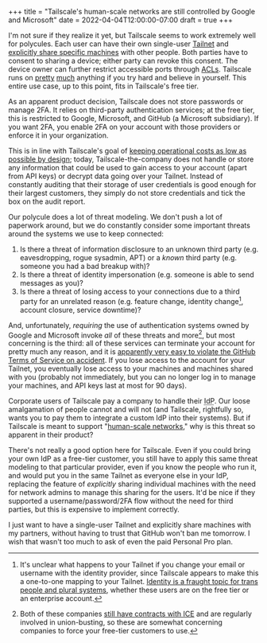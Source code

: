 +++
title = "Tailscale's human-scale networks are still controlled by Google and Microsoft"
date = 2022-04-04T12:00:00-07:00
draft = true
+++

I'm not sure if they realize it yet, but Tailscale seems to work extremely well for polycules. Each user can have their own single-user [Tailnet][tailnet] and [explicitly share specific machines][sharing] with other people. Both parties have to consent to sharing a device; either party can revoke this consent. The device owner can further restrict accessible ports through [ACLs][acls]. Tailscale runs on [pretty][netbsd] [much][illumos] anything if you try hard and believe in yourself. This entire use case, up to this point, fits in Tailscale's free tier.

As an apparent product decision, Tailscale does not store passwords or manage 2FA. It relies on third-party authentication services; at the free tier, this is restricted to Google, Microsoft, and GitHub (a Microsoft subsidiary). If you want 2FA, you enable 2FA on your account with those providers or enforce it in your organization.

This is in line with Tailscale's goal of [keeping operational costs as low as possible by design][free]; today, Tailscale-the-company does not handle or store any information that could be used to gain access to your account (apart from API keys) or decrypt data going over your Tailnet. Instead of constantly auditing that their storage of user credentials is good enough for their largest customers, they simply do not store credentials and tick the box on the audit report.

Our polycule does a lot of threat modeling. We don't push a lot of paperwork around, but we do constantly consider some important threats around the systems we use to keep connected:

1. Is there a threat of information disclosure to an unknown third party (e.g. eavesdropping, rogue sysadmin, APT) or a _known_ third party (e.g. someone you had a bad breakup with)?
2. Is there a threat of identity impersonation (e.g. someone is able to send messages as you)?
3. Is there a threat of losing access to your connections due to a third party for an unrelated reason (e.g. feature change, identity change[^fn-username], account closure, service downtime)?

And, unfortunately, _requiring_ the use of authentication systems owned by Google and Microsoft invoke _all_ of these threats and more[^fn-ice], but most concerning is the third: all of these services can terminate your account for pretty much any reason, and it is [apparently very easy to violate the GitHub Terms of Service on accident][e98e]. If you lose access to the account for your Tailnet, you eventually lose access to your machines and machines shared with you (probably not immediately, but you can no longer log in to manage your machines, and API keys last at most for 90 days).

Corporate users of Tailscale pay a company to handle their <abbr title="identity provider">IdP</abbr>. Our loose amalgamation of people cannot and will not (and Tailscale, rightfully so, wants you to pay them to integrate a custom IdP into their systems). But if Tailscale is meant to support "[human-scale networks][ts-about]," why is this threat so apparent in their product?

There's not really a good option here for Tailscale. Even if you could bring your own IdP as a free-tier customer, you still have to apply this same threat modeling to that particular provider, even if you know the people who run it, and would put you in the same Tailnet as everyone else in your IdP, replacing the feature of _explicitly_ sharing individual machines with the need for network admins to manage this sharing for the users. It'd be nice if they supported a username/password/2FA flow without the need for third parties, but this is expensive to implement correctly.

I just want to have a single-user Tailnet and explicitly share machines with my partners, without having to trust that GitHub won't ban me tomorrow. I wish that wasn't too much to ask of even the paid Personal Pro plan.

[tailnet]: https://tailscale.com/kb/1136/tailnet/
[sharing]: https://tailscale.com/kb/1084/sharing/
[acls]: https://tailscale.com/kb/1018/acls/
[netbsd]: https://artemis.sh/2022/02/16/tailscale-on-netbsd-proof-of-concept.html
[illumos]: https://blog.shalman.org/tailscale-for-illumos/
[free]: https://tailscale.com/blog/free-plan/
[e98e]: /blog/everything-that-lives-is-designed-to-end/
[ts-about]: https://tailscale.com/company/

[^fn-username]: It's unclear what happens to your Tailnet if you change your email or username with the identity provider, since Tailscale appears to make this a one-to-one mapping to your Tailnet. [Identity is a fraught topic for trans people and plural systems](https://christine.website/blog/identity-model-software-2021-01-31), whether these users are on the free tier or an enterprise account.

[//]: #

[^fn-ice]: Both of these companies [still have contracts with ICE](https://www.businessinsider.com/google-amazon-microsoft-ice-cbp-third-party-contracts-cloud-2021-10) and are regularly involved in union-busting, so these are somewhat concerning companies to force your free-tier customers to use.
